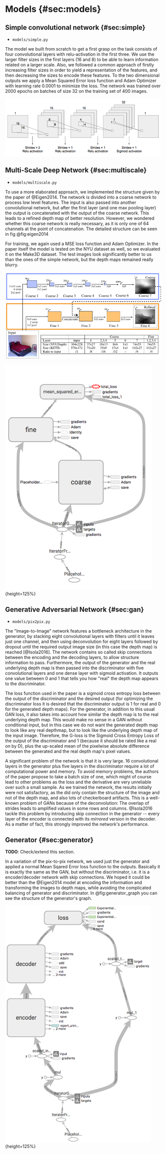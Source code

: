 # Models  {#sec:models}

## Simple convolutional network  {#sec:simple}

- `models/simple.py`

The model we built from scratch to get a first grasp on the task consists of four convolutional layers with relu-activation in the first three. We use the larger filter sizes in the first layers (16 and 8) to be able to learn information related on a larger scale. Also, we followed a common approach of firstly increasing filter sizes in order to yield a representation of the features, and then decreasing the sizes to encode these features. To the two dimensional outputs we apply a Mean Squared Error loss function and Adam Optimizer with learning rate 0.0001 to minimize the loss. The network was trained over 2000 epochs on batches of size 32 on the training set of 400 images.

![Simple convolutional network for Image-to-Imgage transformation](assets/simple_conv.png)

## Multi-Scale Deep Network  {#sec:multiscale}

- `models/multiscale.py`

To use a more elaborated approach, we implemented the structure given by the paper of @Eigen2014. The network is divided into a coarse network to process low level features. The input is also passed into another convolutional network, but after the first layer (and one max pooling layer) the output is concatenated with the output of the coarse network. This leads to a refined depth map of better resolution. However, we wondered whether this coarse network is really necessary, as it is only one of 64 channels at the point of concatenation. The detailed structure can be seen in fig @fig:eigen2014

For training, we again used a MSE loss function and Adam Optimizer. In the paper itself the model is tested on the NYU dataset as well, so we evaluated it on the Make3D dataset. The test images look significantly better to us than the ones of the simple network, but the depth maps remained really blurry.

![Multi Scale Network Architecture by Eigen et al 2014](assets/eigen2014.png)

![Graph of the `MultiScale` model. Input images coming in from the iterator at the bottom are fed into the coarse and the fine networks, while the fine network also receives outputs from the coarse network. Together with the true depths coming from the iterator the generated images are fed into a basic mean squared error loss which is being optimized using stochastic gradient descent.](assets/multiscale_graph.png){height=125%}

## Generative Adversarial Network  {#sec:gan}

- `models/pix2pix.py`

The "Image-to-Image" network features a bottleneck architecture in the generator, by stacking eight convolutional layers with filters until it leaves just one channel, and then using deconvolution for eight layers followed by dropout until the required output image size (in this case the depth map) is reached [@Isola2016]. The network contains so called skip connections between the encoding and the decoding layers, to allow structure information to pass. Furthermore, the output of the generator and the real underlying depth map is then passed into the discriminator with five convolutional layers and one dense layer with sigmoid activation. It outputs one value between 0 and 1 that tells you how "real" the depth map appears to the discriminator.

The loss function used in the paper is a sigmoid cross entropy loss between the output of the discriminator and the desired output (for optimizing the discriminator loss it is desired that the discriminator output is 1 for real and 0 for the generated depth maps). For the generator, in addition to this usual GAN loss, it also takes into account how similar the depth map is to the real underlying depth map. This would make no sense in a GAN without conditional input, but in this case we do not want the generated depth map to look like any real depthmap, but to look like the underlying depth map of the input image. Therefore, the G-loss is the Sigmoid Cross Entropy Loss of the output of the discriminator and 1 (because it should be rated like a real on by D), plus the up-scaled mean of the pixelwise absolute difference between the generated and the real depth map's pixel values.

A significant problem of the network is that it is very large. 16 convolutional layers in the generator plus five layers in the discriminator require a lot of computational power and memory. To avoid memory problems, the authors of the paper propose to take a batch size of one, which might of course lead to other problems as the loss and the derivative are very unreliable over such a small sample. As we trained the network, the results initially were not satisfactory, as the did only contain the structure of the image and not of the depth map, and also lots of checkerboard artifacts. This is a well-known problem of GANs because of the deconvolution: The overlap of strides leads to amplified values in some rows and columns. @Isola2016 tackle this problem by introducing skip connection in the generator -- every layer of the encoder is connected with its *mirrored* version in the decoder. As a matter of fact, this strongly improved the network's performance.


## Generator  {#sec:generator}

**TODO**: Check/extend this section.

In a variation of the pix-to-pix network, we used just the generator and applied a normal Mean Sqared Error loss function to the outputs. Basically it is exactly the same as the GAN, but without the discriminator, i.e. it is a encoder/decoder network with skip connections. We hoped it could be better than the @Eigen2014 model at encoding the information and transforming the images to depth maps, while avoiding the complicated balancing of generator and discriminator. In @fig:generator_graph you can see the structure of the generator's graph.

![Graph of the `Generator` model. Images and target depths coming in through the iterator at the bottom are each scaled to the range from -1 to 1 and, after the images passed through the encoder and decoder, fed into a basic mean squared error loss.](assets/generator_graph.png){height=125%}
